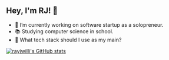 ## Hey, I'm RJ! 👋

- 🏅 I’m currently working on software startup as a solopreneur.
- 📚 Studying computer science in school.
- 🤔 What tech stack should I use as my main?

[![rayjwilli's GitHub stats](https://github-readme-stats.vercel.app/api?username=rayjwilli)](https://github.com/rayjwilli/github-readme-stats)
  
